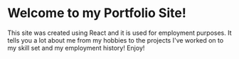 # Welcome to my Portfolio Site!

This site was created using React and it is used for employment purposes. It tells you a lot about me from my hobbies to the projects I've worked on to my skill set and my employment history! Enjoy!

